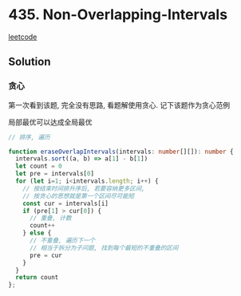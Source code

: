 # 435. Non-Overlapping-Intervals

[leetcode](https://leetcode.cn/problems/non-overlapping-intervals/)

## Solution

### 贪心

第一次看到该题, 完全没有思路, 看题解使用贪心. 记下该题作为贪心范例

局部最优可以达成全局最优

```ts
// 排序, 遍历

function eraseOverlapIntervals(intervals: number[][]): number {
  intervals.sort((a, b) => a[1] - b[1])
  let count = 0
  let pre = intervals[0]
  for (let i=1; i<intervals.length; i++) {
    // 按结束时间排升序后, 若要容纳更多区间,
    // 按贪心的思想就是第一个区间尽可能短
    const cur = intervals[i]
    if (pre[1] > cur[0]) {
      // 重叠, 计数
      count++
    } else {
      // 不重叠, 遍历下一个
      // 相当于拆分为子问题, 找到每个最短的不重叠的区间
      pre = cur
    }
  }
  return count
};

```

###
